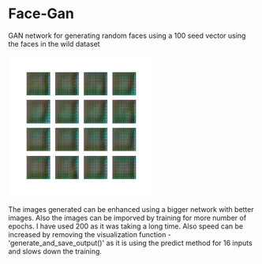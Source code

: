 # Face-Gan

GAN network for generating random faces using a 100 seed vector using the faces in the wild dataset

![](dcgan.gif)

The images generated can be enhanced using a bigger network with better images. Also the images can be imporved by training for more number of epochs. I have used 200 as it was taking a long time. Also speed can be increased by removing the visualization function - 'generate_and_save_output()' as it is using the predict method for 16 inputs and slows down the training.

